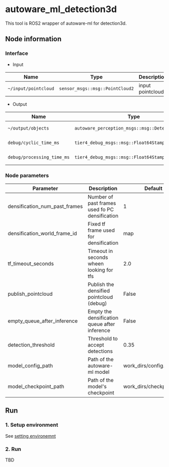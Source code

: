 # autoware_ml_detection3d

This tool is ROS2 wrapper of autoware-ml for detection3d.

## Node information
### Interface

- Input

| Name                 | Type                            | Description      |
| -------------------- | ------------------------------- | ---------------- |
| `~/input/pointcloud` | `sensor_msgs::msg::PointCloud2` | input pointcloud |

- Output

| Name                       | Type                                             | Description          |
| -------------------------- | ------------------------------------------------ | -------------------- |
| `~/output/objects`         | `autoware_perception_msgs::msg::DetectedObjects` | detected objects     |
| `debug/cyclic_time_ms`     | `tier4_debug_msgs::msg::Float64Stamped`          | cyclic time (msg)    |
| `debug/processing_time_ms` | `tier4_debug_msgs::msg::Float64Stamped`          | processing time (ms) |

### Node parameters


| Parameter                     | Description                                    | Default                  |
| ----------------------------- | ---------------------------------------------- | ------------------------ |
| densification_num_past_frames | Number of past frames used fo PC densification | 1                        |
| densification_world_frame_id  | Fixed tf frame used for densification          | map                      |
| tf_timeout_seconds            | Timeout in seconds wheen looking for tfs       | 2.0                      |
| publish_pointcloud            | Publish the densified pointcloud (debug)       | False                    |
| empty_queue_after_inference   | Empty the densification queue after inference  | False                    |
| detection_threshold           | Threshold to accept detections                 | 0.35                     |
| model_config_path             | Path of the autoware-ml model                  | work_dirs/config.py      |
| model_checkpoint_path         | Path of the model's checkpoint                 | work_dirs/checkpoint.pth |

## Run
### 1. Setup environment

See [setting environemnt](/tools/setting_environment/)

### 2. Run

TBD
